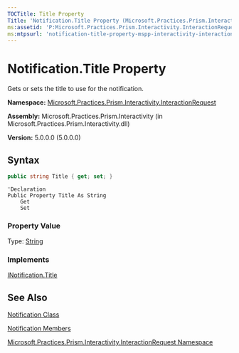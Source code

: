 ```yaml
---
TOCTitle: Title Property
Title: 'Notification.Title Property (Microsoft.Practices.Prism.Interactivity.InteractionRequest)'
ms:assetid: 'P:Microsoft.Practices.Prism.Interactivity.InteractionRequest.Notification.Title'
ms:mtpsurl: 'notification-title-property-mspp-interactivity-interactionrequest.md'
---
```


# Notification.Title Property

Gets or sets the title to use for the notification.

**Namespace:** [Microsoft.Practices.Prism.Interactivity.InteractionRequest](/patterns-practices/reference/mspp-interactivity-interactionrequest-namespace)

**Assembly:** Microsoft.Practices.Prism.Interactivity (in Microsoft.Practices.Prism.Interactivity.dll)

**Version:** 5.0.0.0 (5.0.0.0)

## Syntax

```C#
public string Title { get; set; }
```

```VB
'Declaration
Public Property Title As String
	Get
	Set
```

### Property Value

Type: [String](http://msdn.microsoft.com/en-us/library/s1wwdcbf)

### Implements

[INotification.Title](/patterns-practices/reference/inotification-title-property-mspp-interactivity-interactionrequest)

## See Also

[Notification Class](/patterns-practices/reference/notification-class-mspp-interactivity-interactionrequest)

[Notification Members](/patterns-practices/reference/notification-members-mspp-interactivity-interactionrequest)

[Microsoft.Practices.Prism.Interactivity.InteractionRequest Namespace](/patterns-practices/reference/mspp-interactivity-interactionrequest-namespace)